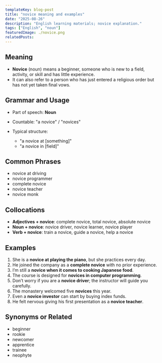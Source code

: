 ```yaml
---
templateKey: blog-post
title: "novice meaning and examples"
date: "2025-08-26"
description: "English learning materials; novice explanation."
tags: ["English", "noun"]
featuredImage: ./novice.png
relatedPosts:
---
```


## Meaning

- **Novice** (noun) means a beginner, someone who is new to a field, activity, or skill and has little experience.
- It can also refer to a person who has just entered a religious order but has not yet taken final vows.

## Grammar and Usage

- Part of speech: **Noun**
- Countable: "a novice" / "novices"
- Typical structure:

  - "a novice at \[something]"
  - "a novice in \[field]"

## Common Phrases

- novice at driving
- novice programmer
- complete novice
- novice teacher
- novice monk

## Collocations

- **Adjectives + novice**: complete novice, total novice, absolute novice
- **Noun + novice**: novice driver, novice learner, novice player
- **Verb + novice**: train a novice, guide a novice, help a novice

## Examples

1. She is a **novice at playing the piano**, but she practices every day.
2. He joined the company as a **complete novice** with no prior experience.
3. I’m still a **novice when it comes to cooking Japanese food**.
4. The course is designed for **novices in computer programming**.
5. Don’t worry if you are a **novice driver**; the instructor will guide you carefully.
6. The monastery welcomed five **novices** this year.
7. Even a **novice investor** can start by buying index funds.
8. He felt nervous giving his first presentation as a **novice teacher**.

## Synonyms or Related

- beginner
- rookie
- newcomer
- apprentice
- trainee
- neophyte
